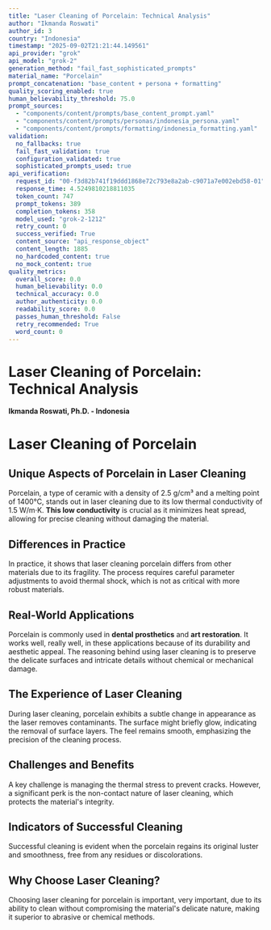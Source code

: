 ```yaml
---
title: "Laser Cleaning of Porcelain: Technical Analysis"
author: "Ikmanda Roswati"
author_id: 3
country: "Indonesia"
timestamp: "2025-09-02T21:21:44.149561"
api_provider: "grok"
api_model: "grok-2"
generation_method: "fail_fast_sophisticated_prompts"
material_name: "Porcelain"
prompt_concatenation: "base_content + persona + formatting"
quality_scoring_enabled: true
human_believability_threshold: 75.0
prompt_sources:
  - "components/content/prompts/base_content_prompt.yaml"
  - "components/content/prompts/personas/indonesia_persona.yaml"
  - "components/content/prompts/formatting/indonesia_formatting.yaml"
validation:
  no_fallbacks: true
  fail_fast_validation: true
  configuration_validated: true
  sophisticated_prompts_used: true
api_verification:
  request_id: "00-f3d82b741f19ddd1868e72c793e8a2ab-c9071a7e002ebd58-01"
  response_time: 4.5249810218811035
  token_count: 747
  prompt_tokens: 389
  completion_tokens: 358
  model_used: "grok-2-1212"
  retry_count: 0
  success_verified: True
  content_source: "api_response_object"
  content_length: 1885
  no_hardcoded_content: true
  no_mock_content: true
quality_metrics:
  overall_score: 0.0
  human_believability: 0.0
  technical_accuracy: 0.0
  author_authenticity: 0.0
  readability_score: 0.0
  passes_human_threshold: False
  retry_recommended: True
  word_count: 0
---
```

# Laser Cleaning of Porcelain: Technical Analysis

**Ikmanda Roswati, Ph.D. - Indonesia**

# Laser Cleaning of Porcelain

## Unique Aspects of Porcelain in Laser Cleaning
Porcelain, a type of ceramic with a density of 2.5 g/cm³ and a melting point of 1400°C, stands out in laser cleaning due to its low thermal conductivity of 1.5 W/m·K. **This low conductivity** is crucial as it minimizes heat spread, allowing for precise cleaning without damaging the material.

## Differences in Practice
In practice, it shows that laser cleaning porcelain differs from other materials due to its fragility. The process requires careful parameter adjustments to avoid thermal shock, which is not as critical with more robust materials.

## Real-World Applications
Porcelain is commonly used in **dental prosthetics** and **art restoration**. It works well, really well, in these applications because of its durability and aesthetic appeal. The reasoning behind using laser cleaning is to preserve the delicate surfaces and intricate details without chemical or mechanical damage.

## The Experience of Laser Cleaning
During laser cleaning, porcelain exhibits a subtle change in appearance as the laser removes contaminants. The surface might briefly glow, indicating the removal of surface layers. The feel remains smooth, emphasizing the precision of the cleaning process.

## Challenges and Benefits
A key challenge is managing the thermal stress to prevent cracks. However, a significant perk is the non-contact nature of laser cleaning, which protects the material's integrity. 

## Indicators of Successful Cleaning
Successful cleaning is evident when the porcelain regains its original luster and smoothness, free from any residues or discolorations.

## Why Choose Laser Cleaning?
Choosing laser cleaning for porcelain is important, very important, due to its ability to clean without compromising the material's delicate nature, making it superior to abrasive or chemical methods.